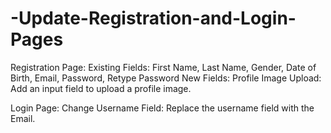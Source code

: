 # -Update-Registration-and-Login-Pages
Registration Page: 
Existing Fields: First Name, Last Name, Gender, Date of Birth, Email, Password, Retype Password
New Fields: Profile Image Upload: Add an input field to upload a profile image.

Login Page:
Change Username Field: Replace the username field with the Email.
